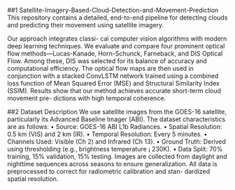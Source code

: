 ##1 Satellite-Imagery-Based-Cloud-Detection-and-Movement-Prediction
This repository contains a detailed, end-to-end pipeline for detecting clouds and predicting their movement using satellite imagery.

Our approach integrates classi-
cal computer vision algorithms with modern deep learning techniques. We evaluate
and compare four prominent optical flow methods—Lucas-Kanade, Horn-Schunck,
Farneback, and DIS Optical Flow. Among these, DIS was selected for its balance
of accuracy and computational efficiency. The optical flow maps are then used
in conjunction with a stacked ConvLSTM network trained using a combined loss
function of Mean Squared Error (MSE) and Structural Similarity Index (SSIM).
Results show that our method achieves accurate short-term cloud movement pre-
dictions with high temporal coherence.

##2 Dataset Description
We use satellite images from the GOES-16 satellite, particularly its Advanced Baseline
Imager (ABI). The dataset characteristics are as follows:
• Source: GOES-16 ABI L1b Radiances.
• Spatial Resolution: 0.5 km (VIS) and 2 km (IR).
• Temporal Resolution: Every 5 minutes.
• Channels Used: Visible (Ch 2) and Infrared (Ch 13).
• Ground Truth: Derived using thresholding (e.g., brightness temperature ¡ 230K).
• Data Split: 70% training, 15% validation, 15% testing.
Images are collected from daylight and nighttime sequences across seasons to ensure
generalization. All data is preprocessed to correct for radiometric calibration and stan-
dardized spatial resolution.
